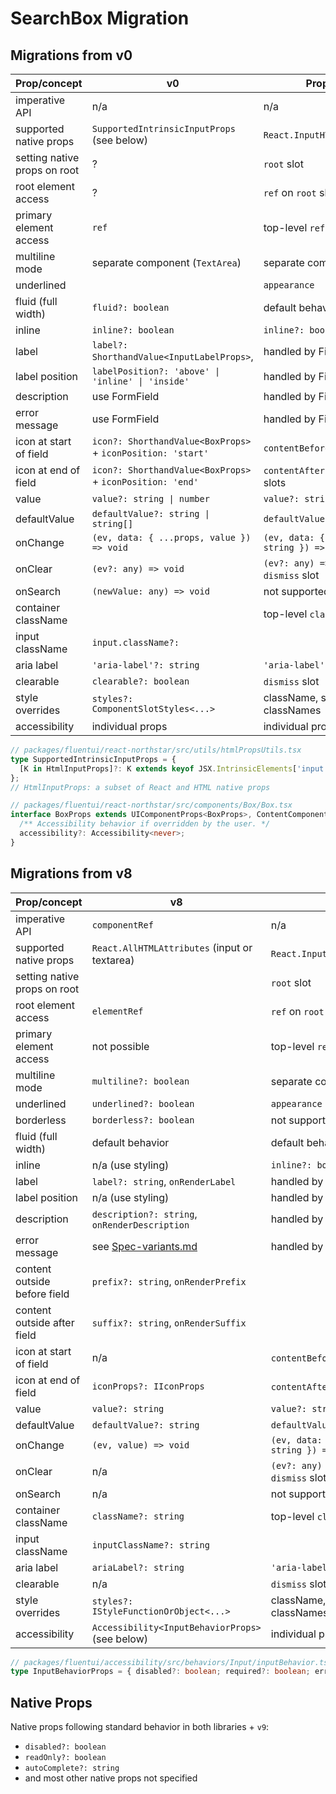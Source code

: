 # SearchBox Migration

## Migrations from v0

| Prop/concept                 | v0                                                          | Proposal                                |
| ---------------------------- | ----------------------------------------------------------- | --------------------------------------- |
| imperative API               | n/a                                                         | n/a                                     |
| supported native props       | `SupportedIntrinsicInputProps` (see below)                  | `React.InputHTMLAttributes`             |
| setting native props on root | ?                                                           | `root` slot                             |
| root element access          | ?                                                           | `ref` on `root` slot                    |
| primary element access       | `ref`                                                       | top-level `ref`                         |
| multiline mode               | separate component (`TextArea`)                             | separate component                      |
| underlined                   |                                                             | `appearance`                            |
| fluid (full width)           | `fluid?: boolean`                                           | default behavior                        |
| inline                       | `inline?: boolean`                                          | `inline?: boolean`                      |
| label                        | `label?: ShorthandValue<InputLabelProps>`,                  | handled by Field                        |
| label position               | `labelPosition?: 'above' \| 'inline' \| 'inside'`           | handled by Field                        |
| description                  | use FormField                                               | handled by Field                        |
| error message                | use FormField                                               | handled by Field                        |
| icon at start of field       | `icon?: ShorthandValue<BoxProps>` + `iconPosition: 'start'` | `contentBefore` slot                    |
| icon at end of field         | `icon?: ShorthandValue<BoxProps>` + `iconPosition: 'end'`   | `contentAfter` and `dismiss` slots      |
| value                        | `value?: string \| number`                                  | `value?: string`                        |
| defaultValue                 | `defaultValue?: string \| string[]`                         | `defaultValue?: string`                 |
| onChange                     | `(ev, data: { ...props, value }) => void`                   | `(ev, data: { value: string }) => void` |
| onClear                      | `(ev?: any) => void`                                        | `(ev?: any) => void` on `dismiss` slot  |
| onSearch                     | `(newValue: any) => void`                                   | not supported                           |
| container className          |                                                             | top-level `className`                   |
| input className              | `input.className?: `                                        |                                         |
| aria label                   | `'aria-label'?: string`                                     | `'aria-label'?: string`                 |
| clearable                    | `clearable?: boolean`                                       | `dismiss` slot                          |
| style overrides              | `styles?: ComponentSlotStyles<...>`                         | className, slot classNames              |
| accessibility                | individual props                                            | individual props                        |

```ts
// packages/fluentui/react-northstar/src/utils/htmlPropsUtils.tsx
type SupportedIntrinsicInputProps = {
  [K in HtmlInputProps]?: K extends keyof JSX.IntrinsicElements['input'] ? JSX.IntrinsicElements['input'][K] : any;
};
// HtmlInputProps: a subset of React and HTML native props

// packages/fluentui/react-northstar/src/components/Box/Box.tsx
interface BoxProps extends UIComponentProps<BoxProps>, ContentComponentProps, ChildrenComponentProps {
  /** Accessibility behavior if overridden by the user. */
  accessibility?: Accessibility<never>;
}
```

## Migrations from v8

| Prop/concept                 | v8                                                    | v9                                      |
| ---------------------------- | ----------------------------------------------------- | --------------------------------------- |
| imperative API               | `componentRef`                                        | n/a                                     |
| supported native props       | `React.AllHTMLAttributes` (input or textarea)         | `React.InputHTMLAttributes`             |
| setting native props on root |                                                       | `root` slot                             |
| root element access          | `elementRef`                                          | `ref` on `root` slot                    |
| primary element access       | not possible                                          | top-level `ref`                         |
| multiline mode               | `multiline?: boolean`                                 | separate component                      |
| underlined                   | `underlined?: boolean`                                | `appearance`                            |
| borderless                   | `borderless?: boolean`                                | not supported?                          |
| fluid (full width)           | default behavior                                      | default behavior                        |
| inline                       | n/a (use styling)                                     | `inline?: boolean`                      |
| label                        | `label?: string`, `onRenderLabel`                     | handled by Field                        |
| label position               | n/a (use styling)                                     | handled by Field                        |
| description                  | `description?: string`, `onRenderDescription`         | handled by Field                        |
| error message                | see [Spec-variants.md](./Spec-variants.md#validation) | handled by Field                        |
| content outside before field | `prefix?: string`, `onRenderPrefix`                   |                                         |
| content outside after field  | `suffix?: string`, `onRenderSuffix`                   |                                         |
| icon at start of field       | n/a                                                   | `contentBefore` slot                    |
| icon at end of field         | `iconProps?: IIconProps`                              | `contentAfter` slot                     |
| value                        | `value?: string`                                      | `value?: string`                        |
| defaultValue                 | `defaultValue?: string`                               | `defaultValue?: string`                 |
| onChange                     | `(ev, value) => void`                                 | `(ev, data: { value: string }) => void` |
| onClear                      | n/a                                                   | `(ev?: any) => void` on `dismiss` slot  |
| onSearch                     | n/a                                                   | not supported                           |
| container className          | `className?: string`                                  | top-level `className`                   |
| input className              | `inputClassName?: string`                             |                                         |
| aria label                   | `ariaLabel?: string`                                  | `'aria-label'?: string`                 |
| clearable                    | n/a                                                   | `dismiss` slot                          |
| style overrides              | `styles?: IStyleFunctionOrObject<...>`                | className, slot classNames              |
| accessibility                | `Accessibility<InputBehaviorProps>` (see below)       | individual props                        |

```ts
// packages/fluentui/accessibility/src/behaviors/Input/inputBehavior.ts
type InputBehaviorProps = { disabled?: boolean; required?: boolean; error?: boolean };
```

## Native Props

Native props following standard behavior in both libraries + `v9`:

- `disabled?: boolean`
- `readOnly?: boolean`
- `autoComplete?: string`
- and most other native props not specified

